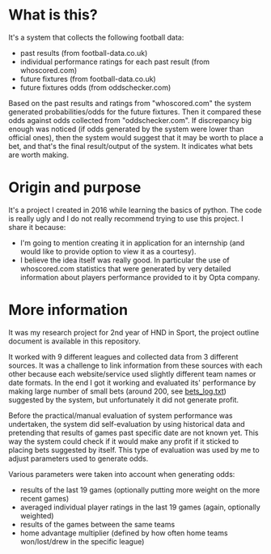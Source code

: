 # What is this?
It's a system that collects the following football data:   
* past results (from football-data.co.uk)  
* individual performance ratings for each past result (from whoscored.com)  
* future fixtures (from football-data.co.uk)  
* future fixtures odds (from oddschecker.com)  

Based on the past results and ratings from "whoscored.com" the system generated probabilities/odds for the future fixtures. Then it compared these odds against odds collected from "oddschecker.com". If discrepancy big enough was noticed (if odds generated by the system were lower than official ones), then the system would suggest that it may be worth to place a bet, and that's the final result/output of the system. It indicates what bets are worth making.  

# Origin and purpose
It's a project I created in 2016 while learning the basics of python. The code is really ugly and I do not really recommend trying to use this project. I share it because:  
* I'm going to mention creating it in application for an internship (and would like to provide option to view it as a courtesy).  
* I believe the idea itself was really good. In particular the use of whoscored.com statistics that were generated by very detailed information about players performance provided to it by Opta company.  

# More information
It was my research project for 2nd year of HND in Sport, the project outline document is available in this repository.  

It worked with 9 different leagues and collected data from 3 different sources. It was a challenge to link information from these sources with each other because each website/service used slightly different team names or date formats. In the end I got it working and evaluated its' performance by making large number of small bets (around 200, see [bets_log.txt](./src/bets_log.txt)) suggested by the system, but unfortunately it did not generate profit.   

Before the practical/manual evaluation of system performance was undertaken, the system did self-evaluation by using historical data and pretending that results of games past specific date are not known yet. This way the system could check if it would make any profit if it sticked to placing bets suggested by itself. This type of evaluation was used by me to adjust parameters used to generate odds.  

Various parameters were taken into account when generating odds:  
* results of the last 19 games (optionally putting more weight on the more recent games)   
* averaged individual player ratings in the last 19 games (again, optionally weighted)  
* results of the games between the same teams  
* home advantage multiplier (defined by how often home teams won/lost/drew in the specific league)  

